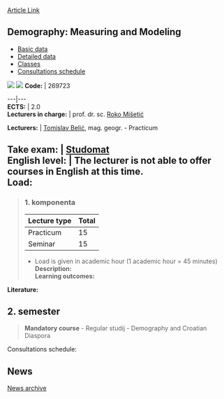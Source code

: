 [Article Link](https://www.fhs.hr/en/course/dmam_a)

## Demography: Measuring and Modeling
  * [Basic data](https://www.fhs.hr/en/course/dmam_a#v1id-523769_348485_1_0 "Basic data")
  * [Detailed data](https://www.fhs.hr/en/course/dmam_a#v1id-523769_348485_1_1 "Detailed data")
  * [Classes](https://www.fhs.hr/en/course/dmam_a#v1id-523769_348485_1_2 "Classes")
  * [Consultations schedule](https://www.fhs.hr/en/course/dmam_a#v1id-523769_348485_1_3 "Consultations schedule")


[![](https://www.fhs.hr/img/flags/gif/hr.gif)](https://www.fhs.hr/predmet/dmm_a) [![](https://www.fhs.hr/img/flags/gif/gb.gif)](https://www.fhs.hr/en/course/dmam_a)
**Code:** |  269723  
  
---|---  
**ECTS:** |  2.0   
**Lecturers in charge:** |  prof. dr. sc. [Roko Mišetić](https://www.fhs.hr/staff/roko.misetic)   
  
**Lecturers:** |  [Tomislav Belić](https://www.fhs.hr/djelatnik/tomislav.belic), mag. geogr. - Practicum  
  
**Take exam:** |  [Studomat](http://www.isvu.hr/studomat)  
**English level:** |  The lecturer is not able to offer courses in English at this time.   
**Load:**  
---  
> ### 1. komponenta
> | Lecture type | Total  
> ---|---  
> Practicum | 15  
> Seminar | 15  
> * Load is given in academic hour (1 academic hour = 45 minutes)   
**Description:**  
> **Learning outcomes:**  

  
**Literature:**  

  
**2. semester**  
---  
> **Mandatory course** - Regular studij - Demography and Croatian Diaspora  
>   
Consultations schedule: 


## News
[News archive](https://www.fhs.hr/en/course/dmam_a?@=21net#news_124582 "News archive")
